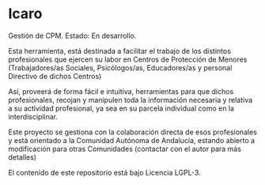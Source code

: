 Icaro
=====

Gestión de CPM. Estado: En desarrollo.


Esta herramienta, está destinada a facilitar el trabajo de los distintos profesionales que ejercen su labor en Centros de Protección de Menores (Trabajadores/as Sociales, Psicólogos/as, Educadores/as y personal Directivo de dichos Centros)

Así, proveerá de forma fácil e intuitiva, herramientas para que dichos profesionales, recojan y manipulen toda la información necesaria y relativa a su actividad profesional, ya sea en su parcela individual como en la interdisciplinar.

Este proyecto se gestiona con la colaboración directa de esos profesionales y está orientado a la Comunidad Autónoma de Andalucía, estando abierto a modificación para otras Comunidades (contactar con el autor para más detalles)

El contenido de este repositorio está bajo Licencia LGPL-3.
